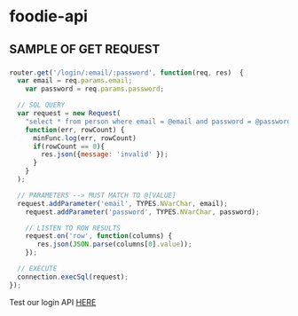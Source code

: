 # foodie-api

## SAMPLE OF GET REQUEST

###
```javascript
router.get('/login/:email/:password', function(req, res)  {
  var email = req.params.email;
	var password = req.params.password;

  // SQL QUERY
  var request = new Request(
    "select * from person where email = @email and password = @password FOR JSON AUTO",
    function(err, rowCount) {
      minFunc.log(err, rowCount)
      if(rowCount == 0){
        res.json({message: 'invalid' });
      }
    }
  );

  // PARAMETERS --> MUST MATCH TO @[VALUE]
  request.addParameter('email', TYPES.NVarChar, email);
	request.addParameter('password', TYPES.NVarChar, password);

	// LISTEN TO ROW RESULTS
	request.on('row', function(columns) {
	   res.json(JSON.parse(columns[0].value));
	});

  // EXECUTE
  connection.execSql(request);
});
```

Test our login API  [HERE](https://foodin-api.herokuapp.com/person/login/zhiyong@gmail.com/123)
